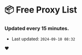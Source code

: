 # :package: Free Proxy List
### Updated every 15 minutes.

- Last updated: `2024-09-10 08:32`

:heart:
